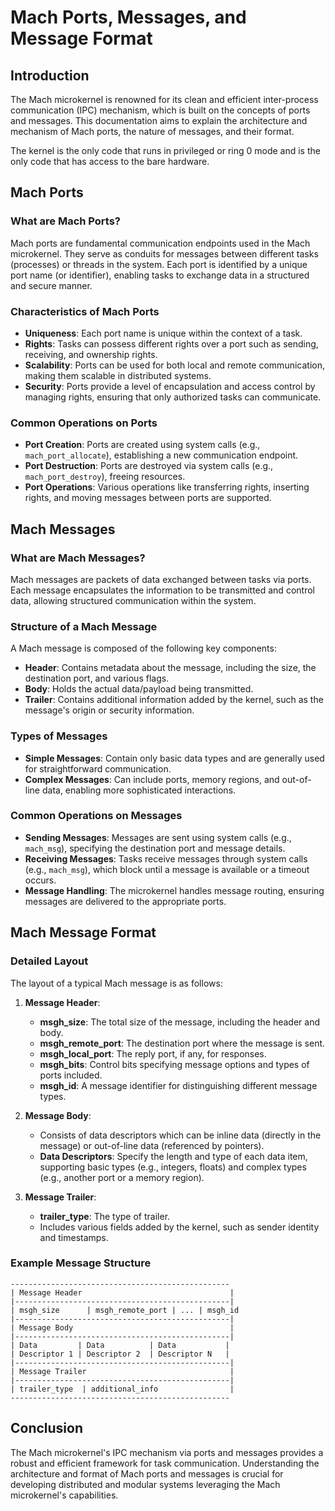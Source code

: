 # Mach Ports, Messages, and Message Format

## Introduction

The Mach microkernel is renowned for its clean and efficient inter-process communication (IPC) mechanism, which is built on the concepts of ports and messages. This documentation aims to explain the architecture and mechanism of Mach ports, the nature of messages, and their format.

The kernel is the only code that runs in privileged or ring 0 mode and is the only code that has access to the bare hardware.

## Mach Ports

### What are Mach Ports?

Mach ports are fundamental communication endpoints used in the Mach microkernel. They serve as conduits for messages between different tasks (processes) or threads in the system. Each port is identified by a unique port name (or identifier), enabling tasks to exchange data in a structured and secure manner. 

### Characteristics of Mach Ports

- **Uniqueness**: Each port name is unique within the context of a task.
- **Rights**: Tasks can possess different rights over a port such as sending, receiving, and ownership rights.
- **Scalability**: Ports can be used for both local and remote communication, making them scalable in distributed systems.
- **Security**: Ports provide a level of encapsulation and access control by managing rights, ensuring that only authorized tasks can communicate.

### Common Operations on Ports

- **Port Creation**: Ports are created using system calls (e.g., `mach_port_allocate`), establishing a new communication endpoint.
- **Port Destruction**: Ports are destroyed via system calls (e.g., `mach_port_destroy`), freeing resources.
- **Port Operations**: Various operations like transferring rights, inserting rights, and moving messages between ports are supported.

## Mach Messages

### What are Mach Messages?

Mach messages are packets of data exchanged between tasks via ports. Each message encapsulates the information to be transmitted and control data, allowing structured communication within the system.

### Structure of a Mach Message

A Mach message is composed of the following key components:

- **Header**: Contains metadata about the message, including the size, the destination port, and various flags.
- **Body**: Holds the actual data/payload being transmitted.
- **Trailer**: Contains additional information added by the kernel, such as the message's origin or security information.

### Types of Messages

- **Simple Messages**: Contain only basic data types and are generally used for straightforward communication.
- **Complex Messages**: Can include ports, memory regions, and out-of-line data, enabling more sophisticated interactions.

### Common Operations on Messages

- **Sending Messages**: Messages are sent using system calls (e.g., `mach_msg`), specifying the destination port and message details.
- **Receiving Messages**: Tasks receive messages through system calls (e.g., `mach_msg`), which block until a message is available or a timeout occurs.
- **Message Handling**: The microkernel handles message routing, ensuring messages are delivered to the appropriate ports.

## Mach Message Format

### Detailed Layout

The layout of a typical Mach message is as follows:

1. **Message Header**: 
   - **msgh_size**: The total size of the message, including the header and body.
   - **msgh_remote_port**: The destination port where the message is sent.
   - **msgh_local_port**: The reply port, if any, for responses.
   - **msgh_bits**: Control bits specifying message options and types of ports included.
   - **msgh_id**: A message identifier for distinguishing different message types.

2. **Message Body**:
   - Consists of data descriptors which can be inline data (directly in the message) or out-of-line data (referenced by pointers).
   - **Data Descriptors**: Specify the length and type of each data item, supporting basic types (e.g., integers, floats) and complex types (e.g., another port or a memory region).

3. **Message Trailer**:
   - **trailer_type**: The type of trailer.
   - Includes various fields added by the kernel, such as sender identity and timestamps.

### Example Message Structure

```plaintext
-------------------------------------------------
| Message Header                                 |
|------------------------------------------------|
| msgh_size      | msgh_remote_port | ... | msgh_id
|------------------------------------------------|
| Message Body                                   |
|------------------------------------------------|
| Data         | Data          | Data           |
| Descriptor 1 | Descriptor 2  | Descriptor N   |
|------------------------------------------------|
| Message Trailer                                |
|------------------------------------------------|
| trailer_type  | additional_info                |
-------------------------------------------------
```

## Conclusion

The Mach microkernel's IPC mechanism via ports and messages provides a robust and efficient framework for task communication. Understanding the architecture and format of Mach ports and messages is crucial for developing distributed and modular systems leveraging the Mach microkernel's capabilities.
